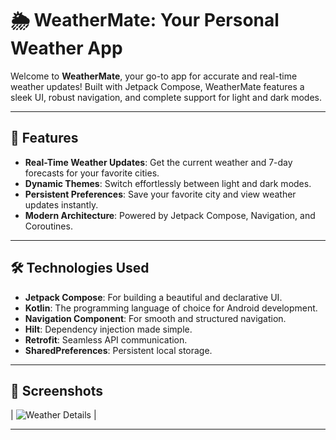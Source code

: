 # 🌦️ WeatherMate: Your Personal Weather App

Welcome to **WeatherMate**, your go-to app for accurate and real-time weather updates! Built with Jetpack Compose, WeatherMate features a sleek UI, robust navigation, and complete support for light and dark modes.

---

## 🚀 Features

- **Real-Time Weather Updates**: Get the current weather and 7-day forecasts for your favorite cities.
- **Dynamic Themes**: Switch effortlessly between light and dark modes.
- **Persistent Preferences**: Save your favorite city and view weather updates instantly.
- **Modern Architecture**: Powered by Jetpack Compose, Navigation, and Coroutines.

---

## 🛠️ Technologies Used

- **Jetpack Compose**: For building a beautiful and declarative UI.
- **Kotlin**: The programming language of choice for Android development.
- **Navigation Component**: For smooth and structured navigation.
- **Hilt**: Dependency injection made simple.
- **Retrofit**: Seamless API communication.
- **SharedPreferences**: Persistent local storage.

---

## 📱 Screenshots

| ![Weather Details](https://github.com/user-attachments/assets/29b3505a-88f7-4ef1-b473-33a994e10a44) |

---


